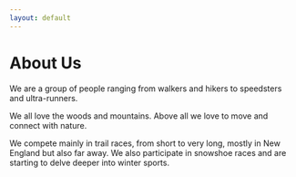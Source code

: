 ```yaml
---
layout: default
---
```


# About Us

We are a group of people ranging from walkers and hikers to speedsters and ultra-runners.

We all love the woods and mountains. Above all we love to move and connect with nature.

We compete mainly in trail races, from short to very long, mostly in New England but also far away. We also participate in snowshoe races and are starting to delve deeper into winter sports.